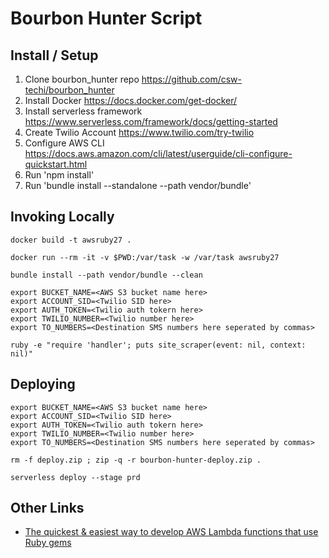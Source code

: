 # Bourbon Hunter Script

## Install / Setup

1. Clone bourbon_hunter repo https://github.com/csw-techi/bourbon_hunter
2. Install Docker https://docs.docker.com/get-docker/
3. Install serverless framework https://www.serverless.com/framework/docs/getting-started
4. Create Twilio Account https://www.twilio.com/try-twilio
5. Configure AWS CLI https://docs.aws.amazon.com/cli/latest/userguide/cli-configure-quickstart.html
6. Run 'npm install'
7. Run 'bundle install --standalone --path vendor/bundle'
    <!--Maybe just 'bundle install' ??  -->


## Invoking Locally

    docker build -t awsruby27 .
    
    docker run --rm -it -v $PWD:/var/task -w /var/task awsruby27
    
    bundle install --path vendor/bundle --clean
    
    export BUCKET_NAME=<AWS S3 bucket name here>
    export ACCOUNT_SID=<Twilio SID here>
    export AUTH_TOKEN=<Twilio auth tokern here>
    export TWILIO_NUMBER=<Twilio number here>
    export TO_NUMBERS=<Destination SMS numbers here seperated by commas>

    ruby -e "require 'handler'; puts site_scraper(event: nil, context: nil)"

## Deploying

    export BUCKET_NAME=<AWS S3 bucket name here>
    export ACCOUNT_SID=<Twilio SID here>
    export AUTH_TOKEN=<Twilio auth tokern here>
    export TWILIO_NUMBER=<Twilio number here>
    export TO_NUMBERS=<Destination SMS numbers here seperated by commas>

    rm -f deploy.zip ; zip -q -r bourbon-hunter-deploy.zip .

    serverless deploy --stage prd

## Other Links

-  [The quickest & easiest way to develop AWS Lambda functions that use Ruby gems](https://blog.pardner.com/2021/03/the-quickest-easiest-way-to-develop-aws-lambda-functions-that-use-ruby-gems/)